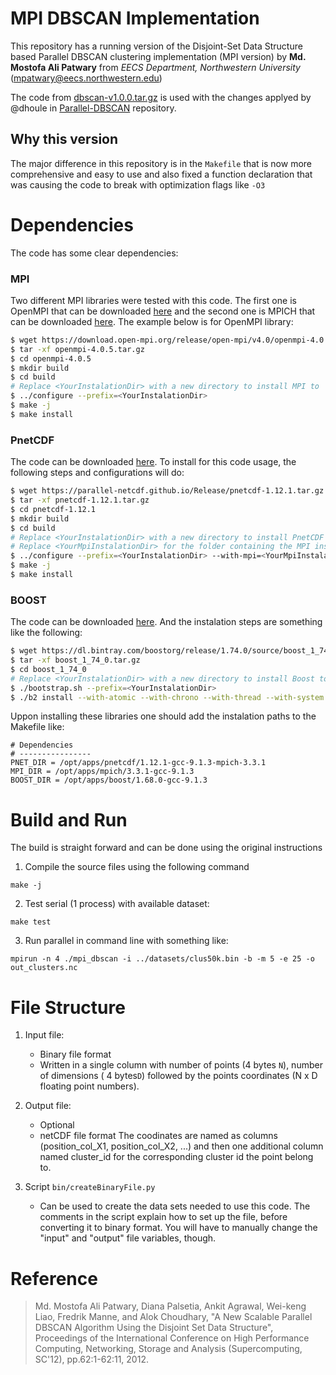 # MPI DBSCAN Implementation
This repository has a running version of the Disjoint-Set Data Structure based Parallel DBSCAN clustering implementation (MPI version) by **Md. Mostofa Ali Patwary** from *EECS Department, Northwestern University* (mpatwary@eecs.northwestern.edu)

The code from [dbscan-v1.0.0.tar.gz](http://cucis.ece.northwestern.edu/projects/Clustering/download_code_dbscan.html) is used with the changes applyed by @dhoule in [Parallel-DBSCAN](https://github.com/dhoule/Parallel-DBSCAN) repository.

## Why this version
The major difference in this repository is in the `Makefile` that is now more comprehensive and easy to use and also fixed a function declaration that was causing the code to break with optimization flags like `-O3`

# Dependencies
The code has some clear dependencies:

### MPI
Two different MPI libraries were tested with this code. The first one is OpenMPI that can be downloaded [here](https://www.open-mpi.org/software/ompi/v4.0/) and the second one is MPICH that can be downloaded [here](https://www.mpich.org/downloads/2/).
The example below is for OpenMPI library:
```sh
$ wget https://download.open-mpi.org/release/open-mpi/v4.0/openmpi-4.0.5.tar.gz
$ tar -xf openmpi-4.0.5.tar.gz
$ cd openmpi-4.0.5
$ mkdir build
$ cd build
# Replace <YourInstalationDir> with a new directory to install MPI to
$ ../configure --prefix=<YourInstalationDir>
$ make -j
$ make install
```

### PnetCDF
The code can be downloaded [here](https://parallel-netcdf.github.io/wiki/Download.html).
To install for this code usage, the following steps and configurations will do:
```sh
$ wget https://parallel-netcdf.github.io/Release/pnetcdf-1.12.1.tar.gz
$ tar -xf pnetcdf-1.12.1.tar.gz
$ cd pnetcdf-1.12.1
$ mkdir build
$ cd build
# Replace <YourInstalationDir> with a new directory to install PnetCDF to
# Replace <YourMpiInstalationDir> for the folder containing the MPI instalation
$ ../configure --prefix=<YourInstalationDir> --with-mpi=<YourMpiInstalationDir> CC=mpicc --enable-shared
$ make -j
$ make install
```

### BOOST
The code can be downloaded [here](https://www.boost.org/users/download/). And the instalation steps are something like the following:
```sh
$ wget https://dl.bintray.com/boostorg/release/1.74.0/source/boost_1_74_0.tar.gz
$ tar -xf boost_1_74_0.tar.gz
$ cd boost_1_74_0
# Replace <YourInstalationDir> with a new directory to install Boost to
$ ./bootstrap.sh --prefix=<YourInstalationDir>
$ ./b2 install --with-atomic --with-chrono --with-thread --with-system --with-filesystem
```

Uppon installing these libraries one should add the instalation paths to the Makefile like:
```
# Dependencies
# ----------------
PNET_DIR = /opt/apps/pnetcdf/1.12.1-gcc-9.1.3-mpich-3.3.1
MPI_DIR = /opt/apps/mpich/3.3.1-gcc-9.1.3
BOOST_DIR = /opt/apps/boost/1.68.0-gcc-9.1.3
```

# Build and Run
The build is straight forward and can be done using the original instructions

1. Compile the source files using the following command
```
make -j
```
2. Test serial (1 process) with available dataset:
```
make test
```
3. Run parallel in command line with something like:
```
mpirun -n 4 ./mpi_dbscan -i ../datasets/clus50k.bin -b -m 5 -e 25 -o out_clusters.nc
```

# File Structure
1. Input file:
	- Binary file format
    - Written in a single column with number of points (4 bytes `N`), number of dimensions ( 4 bytes`D`)  followed by the points coordinates (N x D floating point numbers).

2. Output file:
    - Optional
    - netCDF file format
	    The coodinates are named as columns (position_col_X1, position_col_X2, ...) and then one additional column named cluster_id for the corresponding cluster id the point belong to. 

3. Script `bin/createBinaryFile.py`
    - Can be used to create the data sets needed to use this code. The comments in the script explain how to set up the file, before converting it to binary format. You will have to manually change the "input" and "output" file variables, though.

# Reference
> Md. Mostofa Ali Patwary, Diana Palsetia, Ankit Agrawal, Wei-keng Liao,
Fredrik Manne, and Alok Choudhary, "A New Scalable Parallel DBSCAN
Algorithm Using the Disjoint Set Data Structure", Proceedings of the
International Conference on High Performance Computing, Networking,
Storage and Analysis (Supercomputing, SC'12), pp.62:1-62:11, 2012.
